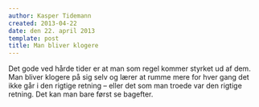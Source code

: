```yaml
---
author: Kasper Tidemann
created: 2013-04-22
date: den 22. april 2013
template: post
title: Man bliver klogere
---
```


Det gode ved hårde tider er at man som regel kommer styrket ud af dem. Man bliver klogere på sig selv og lærer at rumme mere for hver gang det ikke går i den rigtige retning – eller det som man troede var den rigtige retning. Det kan man bare først se bagefter.